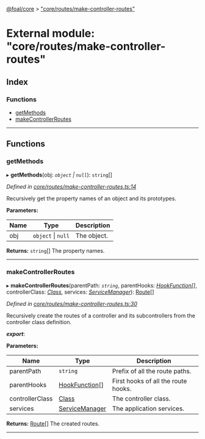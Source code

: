 [@foal/core](../README.md) > ["core/routes/make-controller-routes"](../modules/_core_routes_make_controller_routes_.md)

# External module: "core/routes/make-controller-routes"

## Index

### Functions

* [getMethods](_core_routes_make_controller_routes_.md#getmethods)
* [makeControllerRoutes](_core_routes_make_controller_routes_.md#makecontrollerroutes)

---

## Functions

<a id="getmethods"></a>

###  getMethods

▸ **getMethods**(obj: *`object` \| `null`*): `string`[]

*Defined in [core/routes/make-controller-routes.ts:14](https://github.com/FoalTS/foal/blob/aac11366/packages/core/src/core/routes/make-controller-routes.ts#L14)*

Recursively get the property names of an object and its prototypes.

**Parameters:**

| Name | Type | Description |
| ------ | ------ | ------ |
| obj | `object` \| `null` |  The object. |

**Returns:** `string`[]
The property names.

___
<a id="makecontrollerroutes"></a>

###  makeControllerRoutes

▸ **makeControllerRoutes**(parentPath: *`string`*, parentHooks: *[HookFunction](_core_hooks_.md#hookfunction)[]*, controllerClass: *[Class](_core_class_interface_.md#class)*, services: *[ServiceManager](../classes/_core_service_manager_.servicemanager.md)*): [Route](../interfaces/_core_routes_route_interface_.route.md)[]

*Defined in [core/routes/make-controller-routes.ts:30](https://github.com/FoalTS/foal/blob/aac11366/packages/core/src/core/routes/make-controller-routes.ts#L30)*

Recursively create the routes of a controller and its subcontrollers from the controller class definition.

*__export__*: 

**Parameters:**

| Name | Type | Description |
| ------ | ------ | ------ |
| parentPath | `string` |  Prefix of all the route paths. |
| parentHooks | [HookFunction](_core_hooks_.md#hookfunction)[] |  First hooks of all the route hooks. |
| controllerClass | [Class](_core_class_interface_.md#class) |  The controller class. |
| services | [ServiceManager](../classes/_core_service_manager_.servicemanager.md) |  The application services. |

**Returns:** [Route](../interfaces/_core_routes_route_interface_.route.md)[]
The created routes.

___

